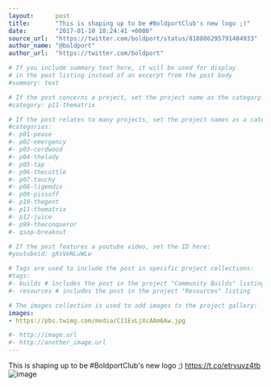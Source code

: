```yaml
---
layout:      post
title:       "This is shaping up to be #BoldportClub's new logo ;)"
date:        "2017-01-10 18:24:41 +0000"
source_url:  "https://twitter.com/boldport/status/818886295791484933"
author_name: "@boldport"
author_url:  "https://twitter.com/boldport"

# If you include summary text here, it will be used for display
# in the post listing instead of an excerpt from the post body
#summary: text

# If the post concerns a project, set the project name as the category:
#category: p11-thematrix

# If the post relates to many projects, set the project names as a categories array:
#categories:
#- p01-pease
#- p02-emergency
#- p03-cordwood
#- p04-thelady
#- p05-tap
#- p06-thecuttle
#- p07-touchy
#- p08-ligemdio
#- p09-pissoff
#- p10-thegent
#- p11-thematrix
#- p12-juice
#- p99-theconqueror
#- qsop-breakout

# If the post features a youtube video, set the ID here:
#youtubeid: gXsVeNLuWLw

# Tags are used to include the post in specific project collections:
#tags:
#- builds # includes the post in the project "Community Builds" listing
#- resources # includes the post in the project "Resources" listing

# The images collection is used to add images to the project gallery:
images:
- https://pbs.twimg.com/media/C11EvLjXcAAm6Aw.jpg

#- http://image.url
#- http://another_image.url
---
```


This is shaping up to be #BoldportClub's new logo ;) https://t.co/etrvuvz4tb
![image](https://pbs.twimg.com/media/C11EvLjXcAAm6Aw.jpg)



